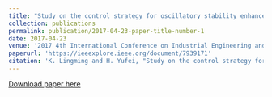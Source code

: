 ```yaml
---
title: "Study on the control strategy for oscillatory stability enhancement using DFIG wind turbine system"
collection: publications
permalink: publication/2017-04-23-paper-title-number-1
date: 2017-04-23
venue: '2017 4th International Conference on Industrial Engineering and Applications (ICIEA)'
paperurl: 'https://ieeexplore.ieee.org/document/7939171'
citation: 'K. Lingming and H. Yufei, "Study on the control strategy for oscillatory stability enhancement using DFIG wind turbine system," 2017 4th International Conference on Industrial Engineering and Applications (ICIEA), 2017, pp. 20-25, doi: 10.1109/IEA.2017.7939171. '
---
```


[Download paper here](https://ieeexplore.ieee.org/stamp/stamp.jsp?tp=&arnumber=7939171)
 
